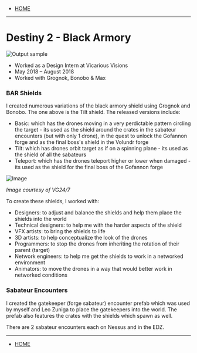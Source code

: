 
- [HOME](https://avijr.com)

---

# Destiny 2 - Black Armory

![Output sample](https://github.com/Polaros/AVI/raw/master/gifs/bar_tilt.gif)

- Worked as a Design Intern at Vicarious Visions
- May 2018 – August 2018
- Worked with Grognok, Bonobo & Max

### BAR Shields

I created numerous variations of the black armory shield using Grognok and Bonobo. The one above is the Tilt shield. The released versions include:
- Basic: which has the drones moving in a very perdictable pattern circling the target - its used as the shield around the crates in the sabateur encounters (but with only 1 drone), in the quest to unlock the Gofannon forge and as the final boss's shield in the Volundr forge
- Tilt: which has drones orbit target as if on a spinning plane - its used as the shield of all the sabateurs
- Teleport: which has the drones teleport higher or lower when damaged - its used as the shield for the final boss of the Gofannon forge

![Image](https://github.com/Polaros/AVI/raw/master/images/vg247.png)

*Image courtesy of VG24/7*

To create these shields, I worked with:
- Designers: to adjust and balance the shields and help them place the shields into the world
- Technical designers: to help me with the harder aspects of the shield
- VFX artists: to bring the shields to life
- 3D artists: to help conceptualize the look of the drones
- Programmers: to stop the drones from inheriting the rotation of their parent (target)
- Network engineers: to help me get the shields to work in a networked environment
- Animators: to move the drones in a way that would better work in networked conditions

### Sabateur Encounters

I created the gatekeeper (forge sabateur) encounter prefab which was used by myself and Leo Zuniga to place the gatekeepers into the world. The prefab also features the crates with the shields which spawn as well.

There are 2 sabateur encounters each on Nessus and in the EDZ.

---

- [HOME](https://avijr.com)
